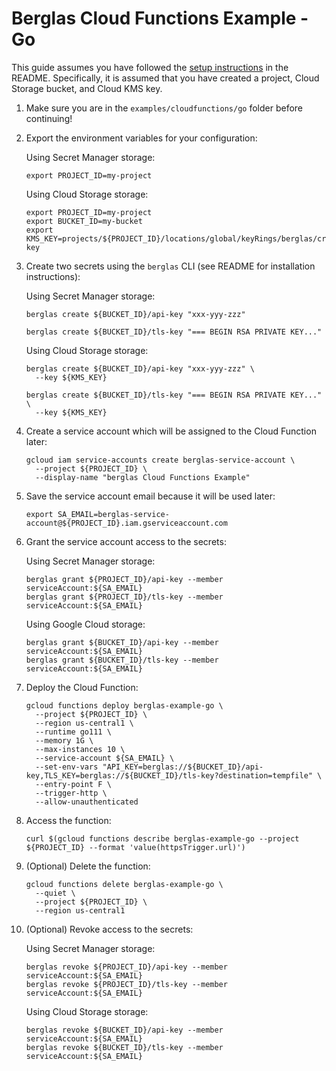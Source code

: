 # Berglas Cloud Functions Example - Go

This guide assumes you have followed the [setup instructions][setup] in the
README. Specifically, it is assumed that you have created a project, Cloud
Storage bucket, and Cloud KMS key.

[setup]: https://github.com/GoogleCloudPlatform/berglas#setup

1. Make sure you are in the `examples/cloudfunctions/go` folder before
continuing!

1. Export the environment variables for your configuration:

    Using Secret Manager storage:

    ```text
    export PROJECT_ID=my-project
    ```

    Using Cloud Storage storage:

    ```text
    export PROJECT_ID=my-project
    export BUCKET_ID=my-bucket
    export KMS_KEY=projects/${PROJECT_ID}/locations/global/keyRings/berglas/cryptoKeys/berglas-key
    ```

1. Create two secrets using the `berglas` CLI (see README for installation
instructions):

    Using Secret Manager storage:

    ```text
    berglas create ${BUCKET_ID}/api-key "xxx-yyy-zzz"
    ```

    ```text
    berglas create ${BUCKET_ID}/tls-key "=== BEGIN RSA PRIVATE KEY..."
    ```

    Using Cloud Storage storage:

    ```text
    berglas create ${BUCKET_ID}/api-key "xxx-yyy-zzz" \
      --key ${KMS_KEY}
    ```

    ```text
    berglas create ${BUCKET_ID}/tls-key "=== BEGIN RSA PRIVATE KEY..." \
      --key ${KMS_KEY}
    ```

1. Create a service account which will be assigned to the Cloud Function later:

    ```text
    gcloud iam service-accounts create berglas-service-account \
      --project ${PROJECT_ID} \
      --display-name "berglas Cloud Functions Example"
    ```

1. Save the service account email because it will be used later:

    ```text
    export SA_EMAIL=berglas-service-account@${PROJECT_ID}.iam.gserviceaccount.com
    ```

1. Grant the service account access to the secrets:

    Using Secret Manager storage:

    ```text
    berglas grant ${PROJECT_ID}/api-key --member serviceAccount:${SA_EMAIL}
    berglas grant ${PROJECT_ID}/tls-key --member serviceAccount:${SA_EMAIL}
    ```

    Using Google Cloud storage:

    ```text
    berglas grant ${BUCKET_ID}/api-key --member serviceAccount:${SA_EMAIL}
    berglas grant ${BUCKET_ID}/tls-key --member serviceAccount:${SA_EMAIL}
    ```

1. Deploy the Cloud Function:

    ```text
    gcloud functions deploy berglas-example-go \
      --project ${PROJECT_ID} \
      --region us-central1 \
      --runtime go111 \
      --memory 1G \
      --max-instances 10 \
      --service-account ${SA_EMAIL} \
      --set-env-vars "API_KEY=berglas://${BUCKET_ID}/api-key,TLS_KEY=berglas://${BUCKET_ID}/tls-key?destination=tempfile" \
      --entry-point F \
      --trigger-http \
      --allow-unauthenticated
    ```

1. Access the function:

    ```text
    curl $(gcloud functions describe berglas-example-go --project ${PROJECT_ID} --format 'value(httpsTrigger.url)')
    ```

1. (Optional) Delete the function:

   ```text
   gcloud functions delete berglas-example-go \
     --quiet \
     --project ${PROJECT_ID} \
     --region us-central1
   ```

1. (Optional) Revoke access to the secrets:

    Using Secret Manager storage:

    ```text
    berglas revoke ${PROJECT_ID}/api-key --member serviceAccount:${SA_EMAIL}
    berglas revoke ${PROJECT_ID}/tls-key --member serviceAccount:${SA_EMAIL}
    ```

    Using Cloud Storage storage:

    ```text
    berglas revoke ${BUCKET_ID}/api-key --member serviceAccount:${SA_EMAIL}
    berglas revoke ${BUCKET_ID}/tls-key --member serviceAccount:${SA_EMAIL}
    ```
